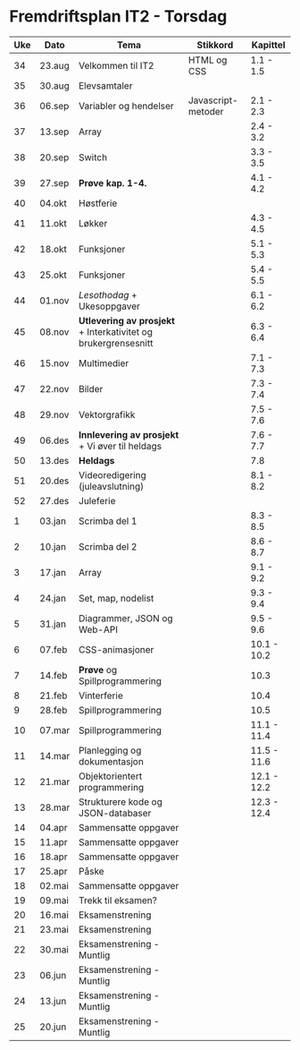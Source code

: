 # Fremdriftsplan IT2 - Torsdag
|Uke | Dato   | Tema                                        | Stikkord           | Kapittel    |
|-----|--------|--------------------------------------------|--------------------|-------------|
| 34  | 23.aug | Velkommen til IT2                          | HTML og CSS        | 1.1 - 1.5   |
| 35  | 30.aug | Elevsamtaler                               |                    |             |
| 36  | 06.sep | Variabler og hendelser                     | Javascript-metoder | 2.1 - 2.3   |
| 37  | 13.sep | Array                                      |                    | 2.4 - 3.2   |
| 38  | 20.sep | Switch                           |                    | 3.3 - 3.5   |
| 39  | 27.sep | **Prøve kap. 1-4.**                        |                    | 4.1 - 4.2   |
| 40  | 04.okt | Høstferie                                  |                    |             |
| 41  | 11.okt | Løkker                           |                    | 4.3 - 4.5   |
| 42  | 18.okt | Funksjoner                                 |                    | 5.1 - 5.3   |
| 43  | 25.okt | Funksjoner                                 |                    | 5.4 - 5.5   |
| 44  | 01.nov | *Lesothodag* + Ukesoppgaver        |                    | 6.1 - 6.2   |
| 45  | 08.nov | **Utlevering av prosjekt** + Interkativitet og brukergrensesnitt        |                    | 6.3 - 6.4   |
| 46  | 15.nov | Multimedier            |                    | 7.1 - 7.3   |
| 47  | 22.nov | Bilder                                     |                    | 7.3 - 7.4   |
| 48  | 29.nov | Vektorgrafikk                              |                    | 7.5 - 7.6   |
| 49  | 06.des | **Innlevering av prosjekt** + Vi øver til heldags                                      |                    | 7.6 - 7.7   |
| 50  | 13.des | **Heldags**                                |                    | 7.8      |
| 51  | 20.des | Videoredigering (juleavslutning)                                     |                    | 8.1 - 8.2   |
| 52  | 27.des | Juleferie                                  |                    |             |
| 1   | 03.jan | Scrimba del 1                          |                    | 8.3 - 8.5   |
| 2   | 10.jan | Scrimba del 2                        |                    | 8.6 - 8.7   |
| 3   | 17.jan | Array                    |                    | 9.1 - 9.2   |
| 4   | 24.jan | Set, map, nodelist                            |                    | 9.3 - 9.4   |
| 5   | 31.jan | Diagrammer, JSON og Web-API                                    |                    | 9.5 - 9.6   |
| 6   | 07.feb | CSS-animasjoner     |                    | 10.1 - 10.2 |
| 7   | 14.feb | **Prøve** og Spillprogrammering                       |                    | 10.3            |
| 8   | 21.feb | Vinterferie                         |                    | 10.4            |
| 9   | 28.feb | Spillprogrammering                                |                    | 10.5           |
| 10  | 07.mar | Spillprogrammering               |                    | 11.1 - 11.4 |
| 11  | 14.mar | Planlegging og dokumentasjon               |                    | 11.5 - 11.6 |
| 12  | 21.mar | Objektorientert programmering              |                    | 12.1 - 12.2 |
| 13  | 28.mar | Strukturere kode og JSON-databaser         |                    | 12.3 - 12.4 |
| 14  | 04.apr | Sammensatte oppgaver                       |                    |             |
| 15  | 11.apr | Sammensatte oppgaver                       |                    |             |
| 16  | 18.apr | Sammensatte oppgaver                       |                    |             |
| 17  | 25.apr | Påske                                      |                    |             |
| 18  | 02.mai | Sammensatte oppgaver                       |                    |             |
| 19  | 09.mai | Trekk til eksamen?                         |                    |             |
| 20  | 16.mai | Eksamenstrening                            |                    |             |
| 21  | 23.mai | Eksamenstrening                            |                    |             |
| 22  | 30.mai | Eksamenstrening - Muntlig                  |                    |             |
| 23  | 06.jun | Eksamenstrening - Muntlig                  |                    |             |
| 24  | 13.jun | Eksamenstrening - Muntlig                  |                    |             |
| 25  | 20.jun | Eksamenstrening - Muntlig                  |                    |             |
